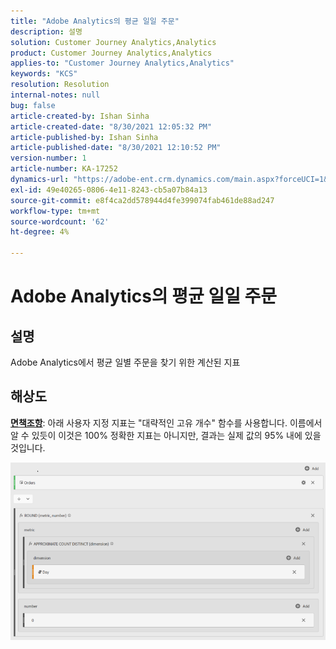 ```yaml
---
title: "Adobe Analytics의 평균 일일 주문"
description: 설명
solution: Customer Journey Analytics,Analytics
product: Customer Journey Analytics,Analytics
applies-to: "Customer Journey Analytics,Analytics"
keywords: "KCS"
resolution: Resolution
internal-notes: null
bug: false
article-created-by: Ishan Sinha
article-created-date: "8/30/2021 12:05:32 PM"
article-published-by: Ishan Sinha
article-published-date: "8/30/2021 12:10:52 PM"
version-number: 1
article-number: KA-17252
dynamics-url: "https://adobe-ent.crm.dynamics.com/main.aspx?forceUCI=1&pagetype=entityrecord&etn=knowledgearticle&id=f9396d8d-8a09-ec11-b6e6-00224808d564"
exl-id: 49e40265-0806-4e11-8243-cb5a07b84a13
source-git-commit: e8f4ca2dd578944d4fe399074fab461de88ad247
workflow-type: tm+mt
source-wordcount: '62'
ht-degree: 4%

---
```


# Adobe Analytics의 평균 일일 주문

## 설명


Adobe Analytics에서 평균 일별 주문을 찾기 위한 계산된 지표




## 해상도


<u><b>면책조항</b></u>: 아래 사용자 지정 지표는 &quot;대략적인 고유 개수&quot; 함수를 사용합니다. 이름에서 알 수 있듯이 이것은 100% 정확한 지표는 아니지만, 결과는 실제 값의 95% 내에 있을 것입니다.

![](assets/9d67ac27-8b09-ec11-b6e6-00224808d564.png)
